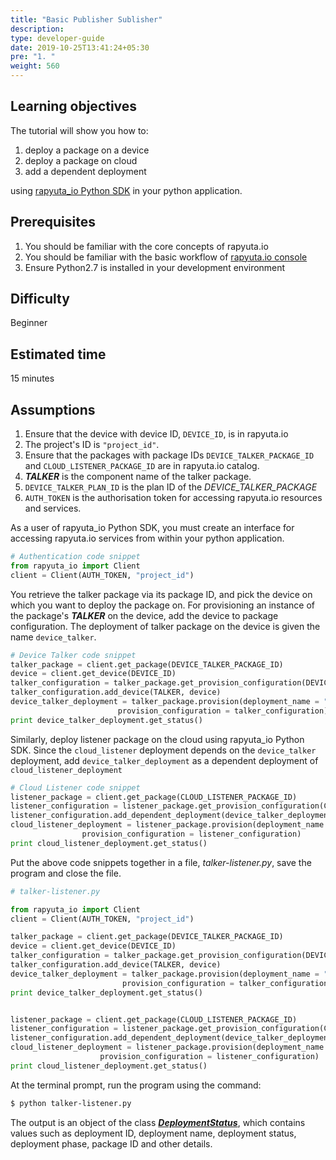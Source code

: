 ```yaml
---
title: "Basic Publisher Sublisher"
description:
type: developer-guide
date: 2019-10-25T13:41:24+05:30
pre: "1. "
weight: 560
---
```

## Learning objectives
The tutorial will show you how to:

1. deploy a package on a device
2. deploy a package on cloud
3. add a dependent deployment

using [rapyuta_io Python SDK](/python-sdk/introduction) in your python application.

## Prerequisites
1. You should be familiar with the core concepts of rapyuta.io
2. You should be familiar with the basic workflow of [rapyuta.io console](https://console.rapyuta.io)
3. Ensure Python2.7 is installed in your development environment

## Difficulty
Beginner

## Estimated time
15 minutes

## Assumptions
1. Ensure that the device with device ID, `DEVICE_ID`, is in rapyuta.io
2. The project's ID is `"project_id"`.
3. Ensure that the packages with package IDs `DEVICE_TALKER_PACKAGE_ID` and
`CLOUD_LISTENER_PACKAGE_ID` are in rapyuta.io catalog.
3. **_TALKER_** is the component name of the talker package.
4. `DEVICE_TALKER_PLAN_ID` is the plan ID of the *DEVICE_TALKER_PACKAGE*
5. `AUTH_TOKEN` is the authorisation token for accessing rapyuta.io
resources and services.


As a user of rapyuta_io Python SDK, you must create an interface for accessing
rapyuta.io services from within your python application.
```python
# Authentication code snippet
from rapyuta_io import Client
client = Client(AUTH_TOKEN, "project_id")
```

You retrieve the talker package via its package ID, and pick the device on which
you want to deploy the package on. For provisioning an instance of the package's
**_TALKER_** on the device, add the device to package configuration. The deployment of
talker package on the device is given the name `device_talker`.

```python
# Device Talker code snippet
talker_package = client.get_package(DEVICE_TALKER_PACKAGE_ID)
device = client.get_device(DEVICE_ID)
talker_configuration = talker_package.get_provision_configuration(DEVICE_TALKER_PLAN_ID)
talker_configuration.add_device(TALKER, device)
device_talker_deployment = talker_package.provision(deployment_name = "device_talker",
						provision_configuration = talker_configuration)
print device_talker_deployment.get_status()
```

Similarly, deploy listener package on the cloud using rapyuta_io Python SDK.
Since the `cloud_listener` deployment depends on the `device_talker` deployment,
add `device_talker_deployment` as a dependent deployment of
`cloud_listener_deployment`

```python
# Cloud Listener code snippet
listener_package = client.get_package(CLOUD_LISTENER_PACKAGE_ID)
listener_configuration = listener_package.get_provision_configuration(CLOUD_LISTENER_PLAN_ID)
listener_configuration.add_dependent_deployment(device_talker_deployment)
cloud_listener_deployment = listener_package.provision(deployment_name = 'cloud_listener',
				provision_configuration = listener_configuration)
print cloud_listener_deployment.get_status()
```

Put the above code snippets together in a file, _talker-listener.py_, save the
program and close the file.

```python
# talker-listener.py

from rapyuta_io import Client
client = Client(AUTH_TOKEN, "project_id")

talker_package = client.get_package(DEVICE_TALKER_PACKAGE_ID)
device = client.get_device(DEVICE_ID)
talker_configuration = talker_package.get_provision_configuration(DEVICE_TALKER_PLAN_ID)
talker_configuration.add_device(TALKER, device)
device_talker_deployment = talker_package.provision(deployment_name = "device_talker",
						 provision_configuration = talker_configuration)
print device_talker_deployment.get_status()


listener_package = client.get_package(CLOUD_LISTENER_PACKAGE_ID)
listener_configuration = listener_package.get_provision_configuration(CLOUD_LISTENER_PLAN_ID)
listener_configuration.add_dependent_deployment(device_talker_deployment)
cloud_listener_deployment = listener_package.provision(deployment_name = "cloud_listener",
					provision_configuration = listener_configuration)
print cloud_listener_deployment.get_status()
```

At the terminal prompt, run the program using the command:
```bash
$ python talker-listener.py
```

The output is an object of the class [***DeploymentStatus***](https://sdkdocs.apps.rapyuta.io/#rapyuta_io.clients.deployment.DeploymentStatus),
which contains values such as deployment ID, deployment name, deployment status,
deployment phase, package ID and other details.